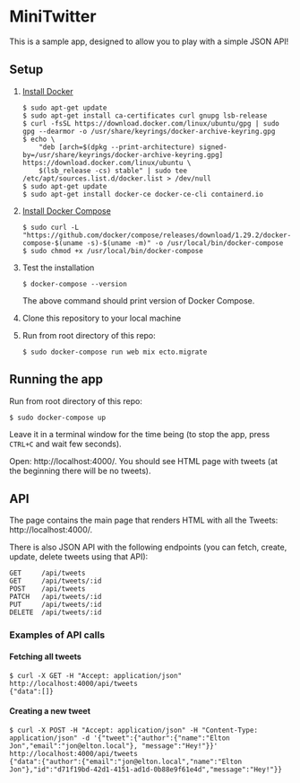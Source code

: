 # MiniTwitter

This is a sample app, designed to allow you to play with a simple JSON API!

## Setup

1. [Install Docker](https://docs.docker.com/engine/install/ubuntu/#install-using-the-repository)

    ```shell
    $ sudo apt-get update
    $ sudo apt-get install ca-certificates curl gnupg lsb-release
    $ curl -fsSL https://download.docker.com/linux/ubuntu/gpg | sudo gpg --dearmor -o /usr/share/keyrings/docker-archive-keyring.gpg
    $ echo \
        "deb [arch=$(dpkg --print-architecture) signed-by=/usr/share/keyrings/docker-archive-keyring.gpg] https://download.docker.com/linux/ubuntu \
        $(lsb_release -cs) stable" | sudo tee /etc/apt/sources.list.d/docker.list > /dev/null
    $ sudo apt-get update
    $ sudo apt-get install docker-ce docker-ce-cli containerd.io
    ```

2. [Install Docker Compose](https://docs.docker.com/compose/install/#install-compose)

    ```shell
    $ sudo curl -L "https://github.com/docker/compose/releases/download/1.29.2/docker-compose-$(uname -s)-$(uname -m)" -o /usr/local/bin/docker-compose
    $ sudo chmod +x /usr/local/bin/docker-compose
    ```

3. Test the installation

    ```shell
    $ docker-compose --version
    ```

    The above command should print version of Docker Compose.

4. Clone this repository to your local machine

5. Run from root directory of this repo:

    ```shell
    $ sudo docker-compose run web mix ecto.migrate
    ```

## Running the app

Run from root directory of this repo:

```shell
$ sudo docker-compose up
```

Leave it in a terminal window for the time being (to stop the app, press `CTRL+C` and wait few seconds).

Open: http://localhost:4000/. You should see HTML page with tweets (at the beginning there will be no tweets).

## API

The page contains the main page that renders HTML with all the Tweets: http://localhost:4000/.

There is also JSON API with the following endpoints (you can fetch, create, update, delete tweets using that API):

```
GET     /api/tweets
GET     /api/tweets/:id
POST    /api/tweets
PATCH   /api/tweets/:id
PUT     /api/tweets/:id
DELETE  /api/tweets/:id
```

### Examples of API calls

#### Fetching all tweets

```shell
$ curl -X GET -H "Accept: application/json" http://localhost:4000/api/tweets
{"data":[]}
```

#### Creating a new tweet

```shell
$ curl -X POST -H "Accept: application/json" -H "Content-Type: application/json" -d '{"tweet":{"author":{"name":"Elton Jon","email":"jon@elton.local"}, "message":"Hey!"}}' http://localhost:4000/api/tweets
{"data":{"author":{"email":"jon@elton.local","name":"Elton Jon"},"id":"d71f19bd-42d1-4151-ad1d-0b88e9f61e4d","message":"Hey!"}}
```
